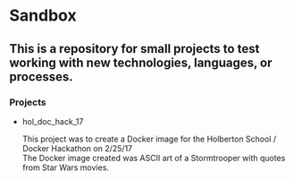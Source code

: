 # Sandbox

## This is a repository for small projects to test working with new technologies, languages, or processes.

### Projects  

- hol_doc_hack_17

   This project was to create a Docker image for the Holberton School / Docker Hackathon on 2/25/17  
   The Docker image created was ASCII art of a Stormtrooper with quotes from Star Wars movies.
